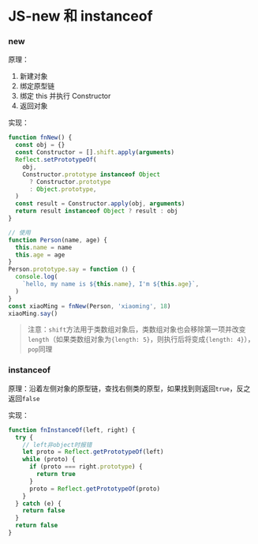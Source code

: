 # JS-new 和 instanceof

### new

原理：

1. 新建对象
2. 绑定原型链
3. 绑定 this 并执行 Constructor
4. 返回对象

实现：

```js
function fnNew() {
  const obj = {}
  const Constructor = [].shift.apply(arguments)
  Reflect.setPrototypeOf(
    obj,
    Constructor.prototype instanceof Object
      ? Constructor.prototype
      : Object.prototype,
  )
  const result = Constructor.apply(obj, arguments)
  return result instanceof Object ? result : obj
}

// 使用
function Person(name, age) {
  this.name = name
  this.age = age
}
Person.prototype.say = function () {
  console.log(
    `hello, my name is ${this.name}, I'm ${this.age}`,
  )
}
const xiaoMing = fnNew(Person, 'xiaoming', 18)
xiaoMing.say()
```

> 注意：`shift`方法用于类数组对象后，类数组对象也会移除第一项并改变`length`（如果类数组对象为`{length: 5}`，则执行后将变成`{length: 4}`），`pop`同理

### instanceof

原理：沿着左侧对象的原型链，查找右侧类的原型，如果找到则返回`true`，反之返回`false`

实现：

```js
function fnInstanceOf(left, right) {
  try {
    // left非object时报错
    let proto = Reflect.getPrototypeOf(left)
    while (proto) {
      if (proto === right.prototype) {
        return true
      }
      proto = Reflect.getPrototypeOf(proto)
    }
  } catch (e) {
    return false
  }
  return false
}
```
